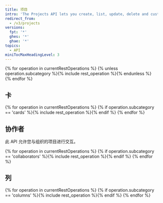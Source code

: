 ```yaml
---
title: 项目
intro: 'The Projects API lets you create, list, update, delete and customize projects in a repository.'
redirect_from:
  - /v3/projects
versions:
  fpt: '*'
  ghes: '*'
  ghae: '*'
topics:
  - API
miniTocMaxHeadingLevel: 3
---
```


{% for operation in currentRestOperations %}
  {% unless operation.subcategory %}{% include rest_operation %}{% endunless %}
{% endfor %}

## 卡

{% for operation in currentRestOperations %}
  {% if operation.subcategory == 'cards' %}{% include rest_operation %}{% endif %}
{% endfor %}

## 协作者

此 API 允许您与组织的项目进行交互。

{% for operation in currentRestOperations %}
  {% if operation.subcategory == 'collaborators' %}{% include rest_operation %}{% endif %}
{% endfor %}

## 列

{% for operation in currentRestOperations %}
  {% if operation.subcategory == 'columns' %}{% include rest_operation %}{% endif %}
{% endfor %}
